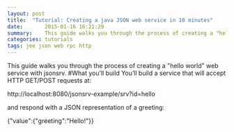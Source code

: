 ```yaml
---
layout: post
title:  "Tutorial: Creating a java JSON web service in 10 minutes"
date:       2015-01-16 16:21:29
summary:    This guide walks you through the process of creating a "hello world" web service with jsonsrv.
categories: tutorials
tags: jee json web rpc http
---
```

This guide walks you through the process of creating a "hello world" web service with jsonsrv.
#What you’ll build
You’ll build a service that will accept HTTP GET/POST requests at:

http://localhost:8080/jsonsrv-example/srv?id=hello

and respond with a JSON representation of a greeting:

{"value":{"greeting":"Hello!"}}
